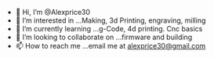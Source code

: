 - 👋 Hi, I’m @Alexprice30
- 👀 I’m interested in ...Making, 3d Printing, engraving, milling
- 🌱 I’m currently learning ...g-Code, 4d printing. Cnc basics
- 💞️ I’m looking to collaborate on ...firmware and building
- 📫 How to reach me ...email me at alexprice30@gmail.com

<!---
Alexprice30/Alexprice30 is a ✨ special ✨ repository because its `README.md` (this file) appears on your GitHub profile.
You can click the Preview link to take a look at your changes.
--->

